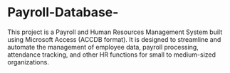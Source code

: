 # Payroll-Database-
This project is a Payroll and Human Resources Management System built using Microsoft Access (ACCDB format). It is designed to streamline and automate the management of employee data, payroll processing, attendance tracking, and other HR functions for small to medium-sized organizations.
